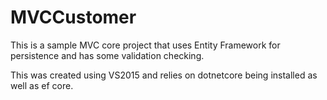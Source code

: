 # MVCCustomer

This is a sample MVC core project that uses Entity Framework for persistence and has some validation checking. 

This was created using VS2015 and relies on dotnetcore being installed as well as ef core.

